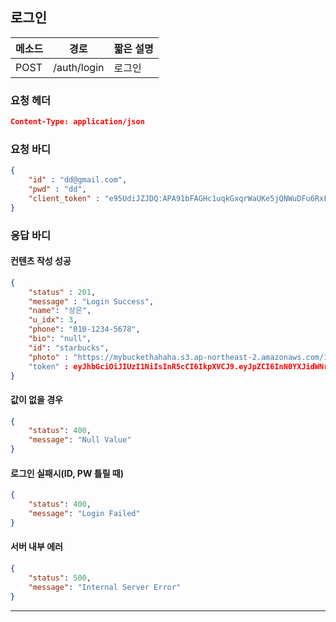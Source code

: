 ## 로그인

| 메소드 | 경로        | 짧은 설명 |
| ------ | ----------- | --------- |
| POST   | /auth/login | 로그인    |

### 요청 헤더

```json
Content-Type: application/json
```

### 요청 바디

```json
{
    "id" : "dd@gmail.com",
    "pwd" : "dd",
    "client_token" : "e95UdiJZJDQ:APA91bFAGHc1uqkGxqrWaUKe5jQNWuDFu6RxFeR7tN6R4effWPKFKgtLoDsFOWN6MSVK62M_POsgXHFjEva1vZmzDC-aSiWuRQjS9T4agMbChfr8f85GX5rglev0_DKlTt0a2zz7XN3N"
}
```

### 응답 바디

#### 컨텐츠 작성 성공

```json
{
    "status" : 201,
    "message" : "Login Success",
  	"name": "상은",
	"u_idx": 3,
  	"phone": "010-1234-5678",
  	"bio": "null",
  	"id": "starbucks",
  	"photo" : "https://mybuckethahaha.s3.ap-northeast-2.amazonaws.com/1515656093030.jpg"
  	"token" : eyJhbGciOiJIUzI1NiIsInR5cCI6IkpXVCJ9.eyJpZCI6InN0YXJidWNrcyIsInVfaWR4IjozLCJpYXQiOjE1MTUzNzc5OTUsImV4cCI6MTUxNzk2OTk5NX0.o1phSrcPUScBDNDwDp_L5yFOkMO1Ab4AdGwdZvV9hEE
}
```

#### 값이 없을 경우

```json
{
    "status": 400,
    "message": "Null Value"
}
```

#### 로그인 실패시(ID, PW 틀릴 때)

```json
{
    "status": 400,
    "message": "Login Failed"
}
```

#### 서버 내부 에러

```json
{
    "status": 500,
    "message": "Internal Server Error"
}
```
------